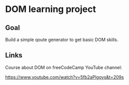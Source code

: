 # DOM learning project

## Goal

Build a simple qoute generator to get basic DOM skills.

## Links

Course about DOM on freeCodeCamp YouTube channel:

https://www.youtube.com/watch?v=5fb2aPlgoys&t=209s